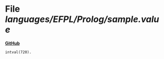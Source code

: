# File _languages/EFPL/Prolog/sample.value_
**[GitHub](https://github.com/softlang/yas/blob/master/languages/EFPL/Prolog/sample.value)**
```
intval(720).
```
